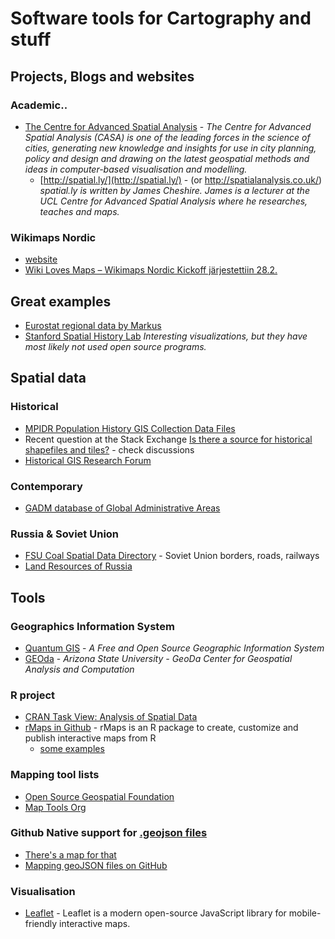 Software tools for Cartography and stuff
===========================================


Projects, Blogs and websites
-----------------------------

### Academic..

- [The Centre for Advanced Spatial Analysis](http://www.bartlett.ucl.ac.uk/casa) - *The Centre for Advanced Spatial Analysis (CASA) is one of the leading forces in the science of cities, generating new knowledge and insights for use in city planning, policy and design and drawing on the latest geospatial methods and ideas in computer-based visualisation and modelling.*
    - [http://spatial.ly/](http://spatial.ly/) - (or http://spatialanalysis.co.uk/)  *spatial.ly is written by James Cheshire. James is a lecturer at the UCL Centre for Advanced Spatial Analysis where he researches, teaches and maps.*


### Wikimaps Nordic

- [website](http://wikimaps.wikimedia.fi/wikimaps-nordic/)
- [Wiki Loves Maps – Wikimaps Nordic Kickoff järjestettiin 28.2.](http://avoinglam.fi/?p=574)


Great examples
-----------------------------

- [Eurostat regional data by Markus](http://markuskainu.fi/r-tutorial/eurostat/spatial.html)
- [Stanford Spatial History Lab](http://www.stanford.edu/group/spatialhistory/cgi-bin/site/index.php) *Interesting visualizations, but they have most likely not used open source programs.*


Spatial data
------------------------------

### Historical

- [MPIDR Population History GIS Collection Data Files](http://195.37.34.109/cgi-bin/index_data_gis.plx)
- Recent question at the Stack Exchange [Is there a source for historical shapefiles and tiles?](http://gis.stackexchange.com/questions/17137/is-there-a-source-for-historical-shapefiles-and-tiles) - check discussions
 - [Historical GIS Research Forum](http://www.aag.org/cs/projects_and_programs/historical_gis_clearinghouse/hgis_databases)


### Contemporary

- [GADM database of Global Administrative Areas ](http://www.gadm.org/)


### Russia & Soviet Union

- [FSU Coal Spatial Data Directory](http://pubs.usgs.gov/of/2001/ofr-01-104/fsucoal/html/data1.htm) - Soviet Union borders, roads, railways
- [Land Resources of Russia](http://webarchive.iiasa.ac.at/Research/FOR/russia_cd/download.htm#download)


Tools
------------------------------


### Geographics Information System

- [Quantum GIS](http://www.qgis.org/en/site/) - *A Free and Open Source Geographic Information System*
- [GEOda](http://geodacenter.asu.edu/) - *Arizona State University - GeoDa Center for Geospatial Analysis and Computation*

### R project

- [CRAN Task View: Analysis of Spatial Data](http://cran.r-project.org/web/views/Spatial.html)
- [rMaps in Github](https://github.com/ramnathv/rMaps) - rMaps is an R package to create, customize and publish interactive maps from R
    - [some examples](http://rmaps.github.io/)


### Mapping tool lists

- [Open Source Geospatial Foundation](http://www.osgeo.org/home)
- [Map Tools Org](http://maptools.org/)


### Github Native support for [.geojson files](http://en.wikipedia.org/wiki/GeoJSON)

- [There's a map for that](https://github.com/blog/1528-there-s-a-map-for-that)
- [Mapping geoJSON files on GitHub](https://help.github.com/articles/mapping-geojson-files-on-github)
    

### Visualisation

- [Leaflet](http://leafletjs.com/) - Leaflet is a modern open-source JavaScript library for mobile-friendly interactive maps.
